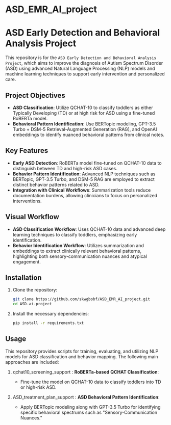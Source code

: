 # ASD_EMR_AI_project

# ASD Early Detection and Behavioral Analysis Project

This repository is for the `ASD Early Detection and Behavioral Analysis Project`, which aims to improve the diagnosis of Autism Spectrum Disorder (ASD) using advanced Natural Language Processing (NLP) models and machine learning techniques to support early intervention and personalized care.

## Project Objectives
- **ASD Classification**: Utilize QCHAT-10 to classify toddlers as either Typically Developing (TD) or at high risk for ASD using a fine-tuned RoBERTa model.
- **Behavioral Pattern Identification**: Use BERTopic modeling, GPT-3.5 Turbo + DSM-5 Retrieval-Augmented Generation (RAG), and OpenAI embeddings to identify nuanced behavioral patterns from clinical notes.

## Key Features
- **Early ASD Detection**: RoBERTa model fine-tuned on QCHAT-10 data to distinguish between TD and high-risk ASD cases.
- **Behavior Pattern Identification**: Advanced NLP techniques such as BERTopic, GPT-3.5 Turbo, and DSM-5 RAG are employed to extract distinct behavior patterns related to ASD.
- **Integration with Clinical Workflows**: Summarization tools reduce documentation burdens, allowing clinicians to focus on personalized interventions.

## Visual Workflow
- **ASD Classification Workflow**: Uses QCHAT-10 data and advanced deep learning techniques to classify toddlers, emphasizing early identification.
- **Behavior Identification Workflow**: Utilizes summarization and embeddings to extract clinically relevant behavioral patterns, highlighting both sensory-communication nuances and atypical engagement.

## Installation

1. Clone the repository:
    ```bash
    git clone https://github.com/skwgbobf/ASD_EMR_AI_project.git
    cd ASD-ai-project
    ```

2. Install the necessary dependencies:
    ```bash
    pip install -r requirements.txt
    ```

## Usage
This repository provides scripts for training, evaluating, and utilizing NLP models for ASD classification and behavior mapping. The following main approaches are included:

1. qchat10_screening_support : **RoBERTa-based QCHAT Classification**:
    - Fine-tune the model on QCHAT-10 data to classify toddlers into TD or high-risk ASD.
  
2. ASD_treatment_plan_support : **ASD Behavioral Pattern Identification**:
    - Apply BERTopic modeling along with GPT-3.5 Turbo for identifying specific behavioral spectrums such as "Sensory-Communication Nuances."

